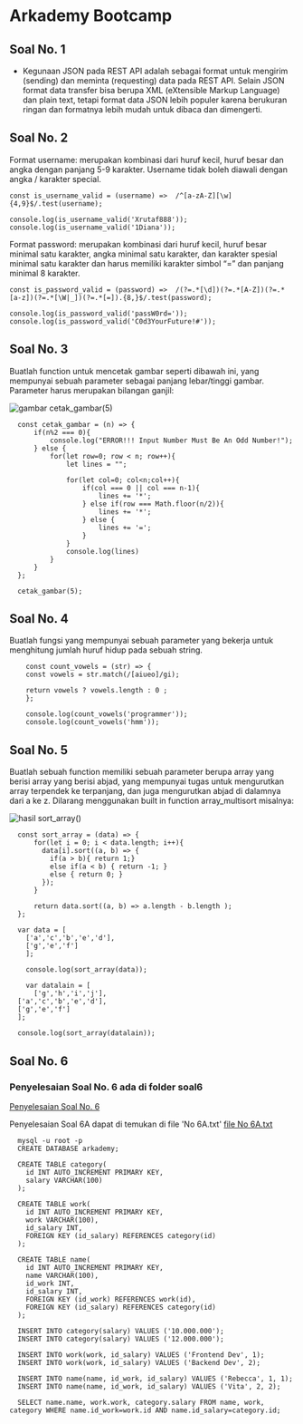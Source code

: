 # Arkademy Bootcamp

## Soal No. 1
 * Kegunaan JSON pada REST API adalah sebagai format untuk mengirim (sending) dan meminta (requesting) data pada REST API. Selain JSON format data transfer bisa berupa XML (eXtensible Markup Language) dan plain text, tetapi format data JSON lebih populer karena berukuran ringan dan formatnya lebih mudah untuk dibaca dan dimengerti.

## Soal No. 2
Format username: merupakan kombinasi dari huruf kecil, huruf besar dan angka dengan panjang 5-9 karakter. Username tidak boleh diawali dengan angka / karakter special.

    const is_username_valid = (username) =>  /^[a-zA-Z][\w]{4,9}$/.test(username);

    console.log(is_username_valid('Xrutaf888'));
    console.log(is_username_valid('1Diana'));

  Format password: merupakan kombinasi dari huruf kecil, huruf besar minimal satu karakter, angka minimal satu karakter, dan karakter spesial minimal satu karakter dan harus memiliki karakter simbol “=”  dan panjang minimal 8 karakter.

    const is_password_valid = (password) =>  /(?=.*[\d])(?=.*[A-Z])(?=.*[a-z])(?=.*[\W|_])(?=.*[=]).{8,}$/.test(password);

    console.log(is_password_valid('passW0rd='));
    console.log(is_password_valid('C0d3YourFuture!#'));

## Soal No. 3
Buatlah function untuk mencetak gambar seperti dibawah ini, yang mempunyai sebuah parameter sebagai panjang lebar/tinggi gambar. Parameter harus merupakan bilangan ganjil:

  ![gambar cetak_gambar(5)](https://github.com/mamenesia/arkademy/blob/master/ss1.png)

      const cetak_gambar = (n) => {
          if(n%2 === 0){
              console.log("ERROR!!! Input Number Must Be An Odd Number!");
          } else {
              for(let row=0; row < n; row++){
                  let lines = "";

                  for(let col=0; col<n;col++){
                      if(col === 0 || col === n-1){
                          lines += '*';
                      } else if(row === Math.floor(n/2)){
                          lines += '*';
                      } else {
                          lines += '=';
                      }
                  }
                  console.log(lines)
              }
          }
      };

      cetak_gambar(5);

  ## Soal No. 4
  Buatlah fungsi yang mempunyai sebuah parameter yang bekerja untuk menghitung jumlah huruf hidup pada sebuah string.

        const count_vowels = (str) => {
        const vowels = str.match(/[aiueo]/gi);
        
        return vowels ? vowels.length : 0 ;
        };

        console.log(count_vowels('programmer'));
        console.log(count_vowels('hmm'));

  ## Soal No. 5
  Buatlah sebuah function memiliki sebuah parameter berupa array yang berisi array yang berisi abjad, yang mempunyai tugas untuk mengurutkan array terpendek ke terpanjang, dan juga mengurutkan abjad di dalamnya dari a ke z. Dilarang menggunakan built in function array_multisort
  misalnya:

  ![hasil sort_array()](https://github.com/mamenesia/arkademy/blob/master/ss2.png)

      const sort_array = (data) => {
          for(let i = 0; i < data.length; i++){
            data[i].sort((a, b) => {
              if(a > b){ return 1;}
              else if(a < b) { return -1; }
              else { return 0; }
            });
          }

          return data.sort((a, b) => a.length - b.length );
      };

      var data = [
        ['a','c','b','e','d'],
        ['g','e','f']
        ];

        console.log(sort_array(data));
        
        var datalain = [
          ['g','h','i','j'],
      ['a','c','b','e','d'],
      ['g','e','f']
      ];

      console.log(sort_array(datalain));

  ## Soal No. 6
  ### Penyelesaian Soal No. 6 ada di folder soal6
  [Penyelesaian Soal No. 6](https://github.com/mamenesia/arkademy/tree/master/soal6)

  Penyelesaian Soal 6A dapat di temukan di file 'No 6A.txt'
  [file No 6A.txt](https://github.com/mamenesia/arkademy/blob/master/soal6/No%206A.txt)

      mysql -u root -p
      CREATE DATABASE arkademy;

      CREATE TABLE category(
        id INT AUTO_INCREMENT PRIMARY KEY,
        salary VARCHAR(100)
      );

      CREATE TABLE work(
        id INT AUTO_INCREMENT PRIMARY KEY,
        work VARCHAR(100),
        id_salary INT,
        FOREIGN KEY (id_salary) REFERENCES category(id)
      );

      CREATE TABLE name(
        id INT AUTO_INCREMENT PRIMARY KEY,
        name VARCHAR(100),
        id_work INT,
        id_salary INT,
        FOREIGN KEY (id_work) REFERENCES work(id),
        FOREIGN KEY (id_salary) REFERENCES category(id)
      );

      INSERT INTO category(salary) VALUES ('10.000.000');
      INSERT INTO category(salary) VALUES ('12.000.000');

      INSERT INTO work(work, id_salary) VALUES ('Frontend Dev', 1);
      INSERT INTO work(work, id_salary) VALUES ('Backend Dev', 2);

      INSERT INTO name(name, id_work, id_salary) VALUES ('Rebecca', 1, 1);
      INSERT INTO name(name, id_work, id_salary) VALUES ('Vita', 2, 2);

      SELECT name.name, work.work, category.salary FROM name, work, category WHERE name.id_work=work.id AND name.id_salary=category.id;